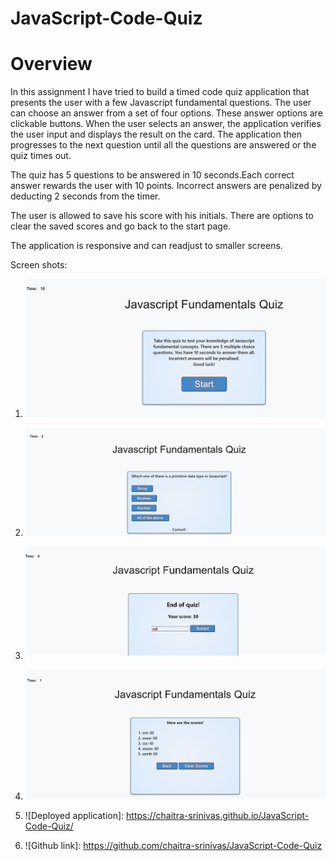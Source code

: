 # JavaScript-Code-Quiz
# Overview

In this assignment I have tried to build a timed code quiz application that presents the user with a few Javascript fundamental questions. The user can choose an answer from a set of four options. These answer options are clickable buttons. When the user selects an answer, the application verifies the user input and displays the result on the card. The application then progresses to the next question until all the questions are answered or the quiz times out.

The quiz has 5 questions to be answered in 10 seconds.Each correct answer rewards the user with 10 points. Incorrect answers are penalized by deducting 2 seconds from the timer.

The user is allowed to save his score with his initials. There are options to clear the saved scores and go back to the start page.

The application is responsive and can readjust to smaller screens.

Screen shots:
1. ![Main page.](./assets/images/startPage.png)
2. ![Verification.](./assets/images/ansVerification.png)
3. ![Results.](./assets/images/saveResults.png)
4. ![List of scores](./assets/images/listOfStoredScores.png)


1. ![Deployed application]: https://chaitra-srinivas.github.io/JavaScript-Code-Quiz/
2. ![Github link]: https://github.com/chaitra-srinivas/JavaScript-Code-Quiz
